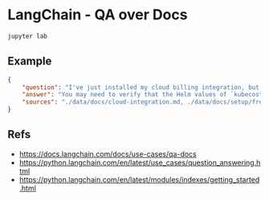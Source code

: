 # LangChain - QA over Docs

```sh
jupyter lab
```

## Example

```json
{
    "question": "I've just installed my cloud billing integration, but I don't see any reconciled prices. Why?",
    "answer": "You may need to verify that the Helm values of `kubecostModel.etlCloudUsage` or `kubecostModel.etlCloudAsset` are not set to false. Cloud billing data may also lag by 24-48 hours.\n",
    "sources": "./data/docs/cloud-integration.md, ./data/docs/setup/frequently-asked-questions.md, ./data/docs/assets.md"
}
```

## Refs

- <https://docs.langchain.com/docs/use-cases/qa-docs>
- <https://python.langchain.com/en/latest/use_cases/question_answering.html>
- <https://python.langchain.com/en/latest/modules/indexes/getting_started.html>

<!-- 
TODO:
- Parameterize the query
- Save the database so we don't need to run the text loaders each time.
- Be capable of querying without the notebook.
- Indexed on Public Docs Repo and Private Support Repo
- Code inside embeddings?
- Chaining with the user conversation.

DONE:
- Manually put Kubecost docs into the data, and load it. Query the docs.
- Grab all documentation from the web.
-->